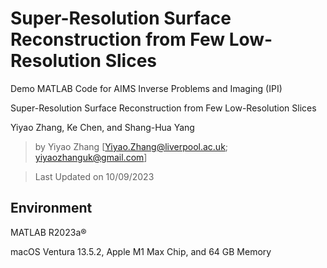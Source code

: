 # Super-Resolution Surface Reconstruction from Few Low-Resolution Slices

Demo MATLAB Code for AIMS Inverse Problems and Imaging (IPI)

Super-Resolution Surface Reconstruction from Few Low-Resolution Slices

Yiyao Zhang, Ke Chen, and Shang-Hua Yang

> by Yiyao Zhang [Yiyao.Zhang@liverpool.ac.uk; yiyaozhanguk@gmail.com]

> Last Updated on 10/09/2023

## Environment
MATLAB R2023a®

macOS Ventura 13.5.2, Apple M1 Max Chip, and 64 GB Memory
